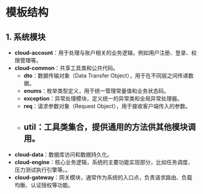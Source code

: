 # 模板结构

## 1. 系统模块

- **cloud-account**：用于处理与账户相关的业务逻辑，例如用户注册、登录、权限管理等。
- **cloud-common**：共享工具类和公共代码。
	- **dto**：数据传输对象（Data Transfer Object），用于在不同层之间传递数据。
	- **enums**：枚举类型定义，用于统一管理常量值和业务状态码。
	- **exception**：异常处理模块，定义统一的异常类和全局异常处理器。
	- **req**：请求参数对象（Request Object），用于接收客户端传入的参数。
	- **util**：工具类集合，提供通用的方法供其他模块调用。
		- 
- **cloud-data**：数据库访问和数据持久化。
- **cloud-engine**：核心业务逻辑，系统的主要功能实现部分，比如任务调度、压力测试执行引擎等。。
- **cloud-gateway**：网关模块，通常作为系统的入口点，负责请求路由、负载均衡、认证授权等功能。